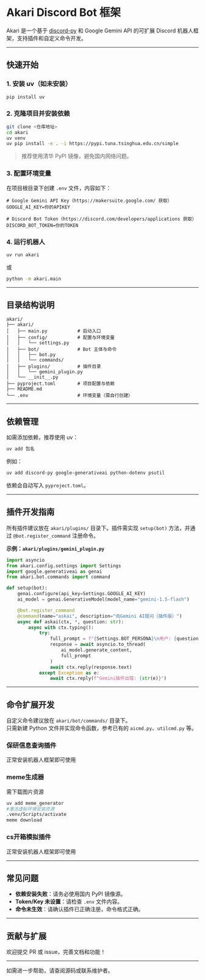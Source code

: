 # Akari Discord Bot 框架

Akari 是一个基于 [discord-py](https://github.com/Rapptz/discord.py) 和 Google Gemini API 的可扩展 Discord 机器人框架，支持插件和自定义命令开发。

---

## 快速开始

### 1. 安装 uv（如未安装）

```bash
pip install uv
```

### 2. 克隆项目并安装依赖

```bash
git clone <仓库地址>
cd akari
uv venv
uv pip install -e . -i https://pypi.tuna.tsinghua.edu.cn/simple
```
> 推荐使用清华 PyPI 镜像，避免国内网络问题。

### 3. 配置环境变量

在项目根目录下创建 `.env` 文件，内容如下：

```env
# Google Gemini API Key（https://makersuite.google.com/ 获取）
GOOGLE_AI_KEY=你的APIKEY

# Discord Bot Token（https://discord.com/developers/applications 获取）
DISCORD_BOT_TOKEN=你的TOKEN
```

### 4. 运行机器人

```bash
uv run akari
```
或
```bash
python -m akari.main
```

---

## 目录结构说明

```
akari/
├── akari/
│   ├── main.py           # 启动入口
│   ├── config/           # 配置与环境变量
│   │   └── settings.py
│   ├── bot/              # Bot 主体与命令
│   │   ├── bot.py
│   │   └── commands/
│   ├── plugins/          # 插件目录
│   │   └── gemini_plugin.py
│   └── __init__.py
├── pyproject.toml        # 项目配置与依赖
├── README.md
└── .env                  # 环境变量（需自行创建）
```

---

## 依赖管理

如需添加依赖，推荐使用 uv：

```bash
uv add 包名
```
例如：
```bash
uv add discord-py google-generativeai python-dotenv psutil
```
依赖会自动写入 `pyproject.toml`。

---

## 插件开发指南

所有插件建议放在 `akari/plugins/` 目录下。插件需实现 `setup(bot)` 方法，并通过 `@bot.register_command` 注册命令。

**示例：`akari/plugins/gemini_plugin.py`**
```python
import asyncio
from akari.config.settings import Settings
import google.generativeai as genai
from akari.bot.commands import command

def setup(bot):
    genai.configure(api_key=Settings.GOOGLE_AI_KEY)
    ai_model = genai.GenerativeModel(model_name="gemini-1.5-flash")

    @bot.register_command
    @command(name="askai", description="向Gemini AI提问（插件版）")
    async def askai(ctx, *, question: str):
        async with ctx.typing():
            try:
                full_prompt = f"{Settings.BOT_PERSONA}\n用户: {question}"
                response = await asyncio.to_thread(
                    ai_model.generate_content,
                    full_prompt
                )
                await ctx.reply(response.text)
            except Exception as e:
                await ctx.reply(f"Gemini插件出错: {str(e)}")
```

---

## 命令扩展开发

自定义命令建议放在 `akari/bot/commands/` 目录下。  
只需新建 Python 文件并实现命令函数，参考已有的 `aicmd.py`、`utilcmd.py` 等。

### 保研信息查询插件
正常安装机器人框架即可使用

### meme生成器
需下载图片资源
```bash
uv add meme_generator
#激活虚拟环境安装资源
.venv/Scripts/activate
meme download
```

### cs开箱模拟插件
正常安装机器人框架即可使用

---

## 常见问题

- **依赖安装失败**：请务必使用国内 PyPI 镜像源。
- **Token/Key 未设置**：请检查 `.env` 文件内容。
- **命令未生效**：请确认插件已正确注册，命令格式正确。

---

## 贡献与扩展

欢迎提交 PR 或 issue，完善文档和功能！

---

如需进一步帮助，请查阅源码或联系维护者。

